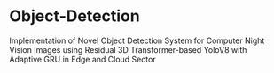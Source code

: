 # Object-Detection
Implementation of Novel Object Detection System for Computer Night Vision Images  using Residual 3D Transformer-based YoloV8 with Adaptive GRU in Edge and Cloud Sector
